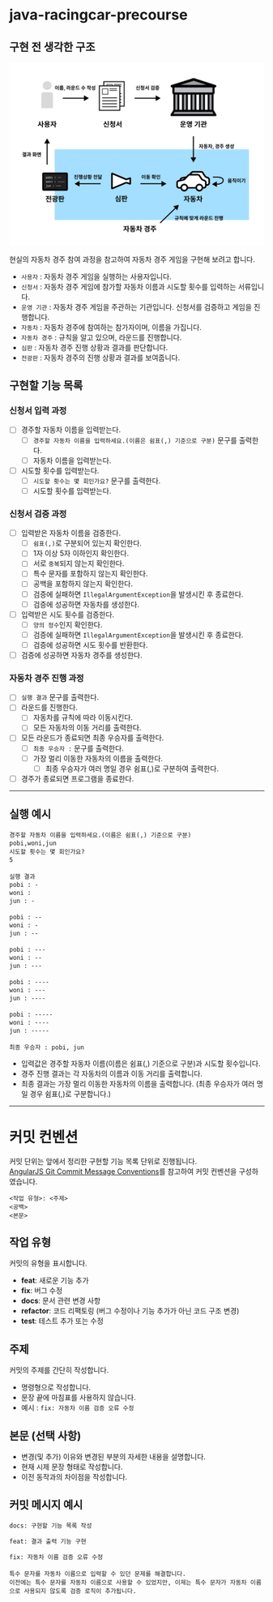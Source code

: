 # java-racingcar-precourse

## 구현 전 생각한 구조

![architecture.png](architecture.png)

현실의 자동차 경주 참여 과정을 참고하여 자동차 경주 게임을 구현해 보려고 합니다.

- `사용자` : 자동차 경주 게임을 실행하는 사용자입니다.
- `신청서` : 자동차 경주 게임에 참가할 자동차 이름과 시도할 횟수를 입력하는 서류입니다.
- `운영 기관` : 자동차 경주 게임을 주관하는 기관입니다. 신청서를 검증하고 게임을 진행합니다.
- `자동차` : 자동차 경주에 참여하는 참가자이며, 이름을 가집니다.
- `자동차 경주` : 규칙을 알고 있으며, 라운드를 진행합니다.
- `심판` : 자동차 경주 진행 상황과 결과를 판단합니다.
- `전광판` : 자동차 경주의 진행 상황과 결과를 보여줍니다.

## 구현할 기능 목록

### 신청서 입력 과정

- [ ] 경주할 자동차 이름을 입력받는다.
  - [ ] `경주할 자동차 이름을 입력하세요.(이름은 쉼표(,) 기준으로 구분)` 문구를 출력한다.
  - [ ] 자동차 이름을 입력받는다.

- [ ] 시도할 횟수를 입력받는다.
  - [ ] `시도할 횟수는 몇 회인가요?` 문구를 출력한다.
  - [ ] 시도할 횟수를 입력받는다.

### 신청서 검증 과정

- [ ] 입력받은 자동차 이름을 검증한다.
  - [ ] `쉼표(,)`로 구분되어 있는지 확인한다.
  - [ ] 1자 이상 5자 이하인지 확인한다.
  - [ ] 서로 `중복`되지 않는지 확인한다.
  - [ ] 특수 문자를 포함하지 않는지 확인한다.
  - [ ] 공백을 포함하지 않는지 확인한다.
  - [ ] 검증에 실패하면 `IllegalArgumentException`을 발생시킨 후 종료한다.
  - [ ] 검증에 성공하면 자동차를 생성한다.
- [ ] 입력받은 시도 횟수를 검증한다.
  - [ ] `양의 정수`인지 확인한다.
  - [ ] 검증에 실패하면 `IllegalArgumentException`을 발생시킨 후 종료한다.
  - [ ] 검증에 성공하면 시도 횟수를 반환한다.
- [ ] 검증에 성공하면 자동차 경주를 생성한다.

### 자동차 경주 진행 과정

- [ ] `실행 결과` 문구를 출력한다.
- [ ] 라운드를 진행한다.
  - [ ] 자동차를 규칙에 따라 이동시킨다.
  - [ ] 모든 자동차의 이동 거리를 출력한다.
- [ ] 모든 라운드가 종료되면 최종 우승자를 출력한다.
  - [ ] `최종 우승자 :` 문구를 출력한다.
  - [ ] 가장 멀리 이동한 자동차의 이름을 출력한다.
    - [ ] 최종 우승자가 여러 명일 경우 쉼표(,)로 구분하여 출력한다.
- [ ] 경주가 종료되면 프로그램을 종료한다.

---

## 실행 예시

```text
경주할 자동차 이름을 입력하세요.(이름은 쉼표(,) 기준으로 구분)
pobi,woni,jun
시도할 횟수는 몇 회인가요?
5

실행 결과
pobi : -
woni : 
jun : -

pobi : --
woni : -
jun : --

pobi : ---
woni : --
jun : ---

pobi : ----
woni : ---
jun : ----

pobi : -----
woni : ----
jun : -----

최종 우승자 : pobi, jun
```

- 입력값은 경주할 자동차 이름(이름은 쉼표(,) 기준으로 구분)과 시도할 횟수입니다.
- 경주 진행 결과는 각 자동차의 이름과 이동 거리를 출력합니다.
- 최종 결과는 가장 멀리 이동한 자동차의 이름을 출력합니다. (최종 우승자가 여러 명일 경우 쉼표(,)로 구분합니다.)

---

# 커밋 컨벤션

커밋 단위는 앞에서 정리한 구현할 기능 목록 단위로 진행됩니다.  
[AngularJS Git Commit Message Conventions](https://gist.github.com/stephenparish/9941e89d80e2bc58a153)를 참고하여 커밋 컨벤션을
구성하였습니다.

```text
<작업 유형>: <주제>
<공백>
<본문>
```

## 작업 유형

커밋의 유형을 표시합니다.

- **feat**: 새로운 기능 추가
- **fix**: 버그 수정
- **docs**: 문서 관련 변경 사항
- **refactor**: 코드 리팩토링 (버그 수정이나 기능 추가가 아닌 코드 구조 변경)
- **test**: 테스트 추가 또는 수정

## 주제

커밋의 주제를 간단히 작성합니다.

- 명령형으로 작성합니다.
- 문장 끝에 마침표를 사용하지 않습니다.
- 예시 : `fix: 자동차 이름 검증 오류 수정`

## 본문 (선택 사항)

- 변경(및 추가) 이유와 변경된 부분의 자세한 내용을 설명합니다.
- 현재 시제 문장 형태로 작성합니다.
- 이전 동작과의 차이점을 작성합니다.

## 커밋 메시지 예시

```text
docs: 구현할 기능 목록 작성
```

```text
feat: 결과 출력 기능 구현
```

```text
fix: 자동차 이름 검증 오류 수정

특수 문자를 자동차 이름으로 입력할 수 있던 문제를 해결합니다.
이전에는 특수 문자를 자동차 이름으로 사용할 수 있었지만, 이제는 특수 문자가 자동차 이름으로 사용되지 않도록 검증 로직이 추가됩니다.
```
